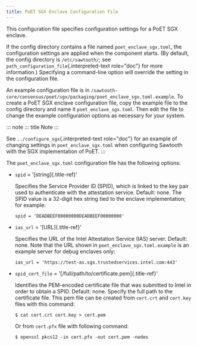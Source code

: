 ```yaml
---
title: PoET SGX Enclave Configuration File
---
```


This configuration file specifies configuration settings for a PoET SGX
enclave.

If the config directory contains a file named `poet_enclave_sgx.toml`,
the configuration settings are applied when the component starts. (By
default, the config directory is `/etc/sawtooth/`; see
`path_configuration_file`{.interpreted-text role="doc"} for more
information.) Specifying a command-line option will override the setting
in the configuration file.

An example configuration file is in
`/sawtooth-core/consensus/poet/sgx/packaging/poet_enclave_sgx.toml.example`.
To create a PoET SGX enclave configuration file, copy the example file
to the config directory and name it `poet_enclave_sgx.toml`. Then edit
the file to change the example configuration options as necessary for
your system.

::: note
::: title
Note
:::

See `../configure_sgx`{.interpreted-text role="doc"} for an example of
changing settings in `poet_enclave_sgx.toml` when configuring Sawtooth
with the SGX implementation of PoET.
:::

The `poet_enclave_sgx.toml` configuration file has the following
options:

-   `spid` = \'[string]{.title-ref}\'

    Specifies the Service Provider ID (SPID), which is linked to the key
    pair used to authenticate with the attestation service. Default:
    none. The SPID value is a 32-digit hex string tied to the enclave
    implementation; for example:

    ``` none
    spid = 'DEADBEEF00000000DEADBEEF00000000'
    ```

-   `ias_url` = \'[URL]{.title-ref}\'

    Specifies the URL of the Intel Attestation Service (IAS) server.
    Default: none. Note that the URL shown in
    `poet_enclave_sgx.toml.example` is an example server for debug
    enclaves only:

    ``` none
    ias_url = 'https://test-as.sgx.trustedservices.intel.com:443'
    ```

-   `spid_cert_file` = \'[/full/path/to/certificate.pem]{.title-ref}\'

    Identifies the PEM-encoded certificate file that was submitted to
    Intel in order to obtain a SPID. Default: none. Specify the full
    path to the certificate file. This pem file can be created from
    `cert.crt` and `cert.key` files with this command:

    ``` console
    $ cat cert.crt cert.key > cert.pem
    ```

    Or from `cert.pfx` file with following command:

    ``` console
    $ openssl pkcs12 -in cert.pfx -out cert.pem -nodes
    ```
